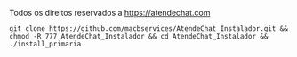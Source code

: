 Todos os direitos reservados a https://atendechat.com
```
git clone https://github.com/macbservices/AtendeChat_Instalador.git && chmod -R 777 AtendeChat_Instalador && cd AtendeChat_Instalador && ./install_primaria
